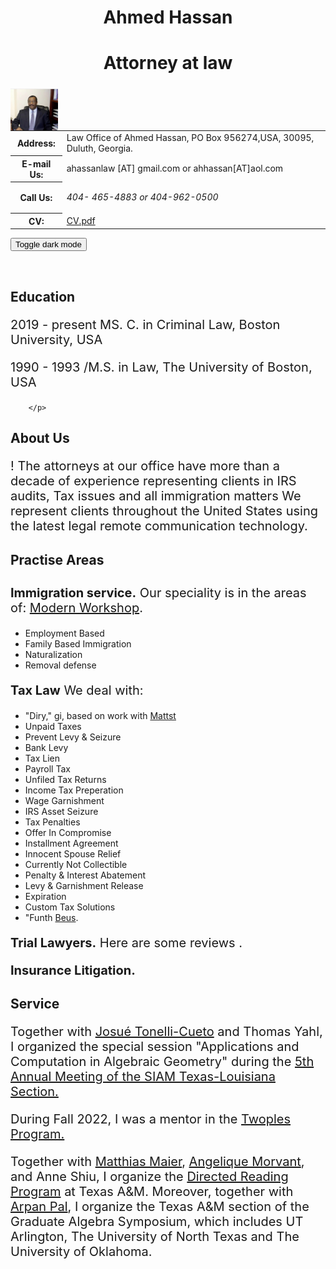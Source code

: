 <!DOCTYPE html PUBLIC "-//W3C//DTD XHTML 1.1//EN"
  "http://www.w3.org/TR/xhtml11/DTD/xhtml11.dtd">

<html xmlns="http://www.w3.org/1999/xhtml" xml:lang="en">

<head>
 <meta charset="UTF-8">
 <meta http-equiv="X-UA-Compatible" content="IE=edge">
 <meta name="viewport" content="width=device-width, initial-scale=1.0">
<style type="text/css">

body {
  padding: 25px;
  background-color: whitesmoke;
  color: black;
  font-size: 20px;
}
.contactsearch {
 visibility:hidden;
} 

.dark-mode {
  background-color: black;
  color: whitesmoke;
}
  
h1 {color: Maroon;}
</style>
</head>

<!-- BEGIN CONTENT HERE -->

<h1 class="pageTitle" style="text-align:center;">Ahmed Hassan</h1>
<h1 class="pageTitle" style="text-align:center;">Attorney at law</h1>
<div>
<!-- Photograph -->
<img class="img-responsive" src="hassan_photo.jpg" width="15%" alt="hassan_photo.jpg"
     style="position:relative;float:left;padding-right:5px;padding-top:5px;"/>
<!-- Contact info -->
<table>
<tr><!-- Office -->
<th style=> Address:</th>
<td> Law Office of Ahmed Hassan, PO Box 956274,USA, 30095, Duluth, Georgia. </td>
</tr>
<tr><!-- Obfuscate your e-mail address to reduce spam -->
<th style=>E-mail Us:</th>
<td> ahassanlaw [AT] gmail.com or ahhassan[AT]aol.com </td>
</tr>
<tr><!-- Call us -->
<th style="text-align: vertical-align:top">Call Us:</th>
<td style="vertical-align: top">

<i>  404- 465-4883 or 404-962-0500  </i>
</td>
</tr>
<tr><!-- Link to your CV -->
<th>CV:</th>
<td><a href="hassan_CV.pdf">CV.pdf</a></td>
</tr>
</table>
</div>

<button onclick="myFunction()">Toggle dark mode</button>

<script>
function myFunction() {
   var element = document.body;
   element.classList.toggle("dark-mode");
}
</script>

<!-- Break -->
<p><br style="clear: both;"/></p>

<h2>Education</h2>
  <tbody> 
        <p style = "font-size:20px"> 
                     <td style="text-align: left vertical-align:top;font-size:20px"> 2019 - present </td>
                     <td> MS. C. in Criminal Law, Boston University, USA </td>
        </p>   
   <tbody> 
        <p style = "font-size:20px"> 
                     <td style="text-align: left vertical-align:top;font-size:20px"> 1990 - 1993 </td>
                     <td> /M.S. in Law, The University of Boston, USA </td>

        </p>     
      


  <h2>About Us </h2> 

<tbody> 

<p style="font-size:20px">! The attorneys at our office have more than a decade of experience representing clients in IRS audits, Tax issues and all immigration matters We represent clients throughout the United States using the latest legal remote communication technology.
</p>

  <h2> Practise Areas</h2>

<p style="font-size:28px">

<p style="font-size:28px">

</p>
<p style="font-size:20px"> <b> Immigration service.</b> Our speciality is in the areas of:   <a href="https://www.msr/1056"> Modern  Workshop</a>.
  <ul>
<li> Employment Based  </li>
<li> Family Based Immigration  </li>
<li> Naturalization </li>
<li> Removal defense  </li>
    </ul>
</p>

</p>
<p style="font-size:20px"> <b> Tax Law</b> We deal with: 
<ul>
<li>"Diry," gi, based on work with <a href="https://mattst.github.io/">Mattst</a> </li>
<li> Unpaid Taxes  </li>
<li> Prevent Levy & Seizure  </li>
<li> Bank Levy  </li>
<li> Tax Lien  </li>
<li> Payroll Tax  </li>
<li> Unfiled Tax Returns  </li>
<li> Income Tax Preperation  </li>
<li> Wage Garnishment  </li>
<li> IRS Asset Seizure  </li>
<li> Tax Penalties  </li>
<li> Offer In Compromise  </li>
<li> Installment Agreement  </li>
<li> Innocent Spouse Relief  </li>
<li> Currently Not Collectible  </li>
<li> Penalty & Interest Abatement  </li>
<li> Levy & Garnishment Release  </li>
<li> Expiration  </li>
<li> Custom Tax Solutions  </li>
<li>"Funth <a href="https://bmpus.com/">Beus</a>.</li>
</ul>
</p>

</p>
<p style="font-size:20px"> <b> Trial Lawyers.</b> Here are some reviews <a href="https://icerm.br.edu/events/h23-agst/"> </a> .
</p>

<p style="font-size:20px"> <b> Insurance Litigation.</b> 
</p>

 <!--p style="font-size:20px"> Matst, Fre and I are . Together with <a href="https://sites.google.com/view/wencail/home">Weai iu</a> and <a href="https://sites.google.com/view/rodatos/">Rotos</a>,  <a href="https://sites.google.com/site/jaklman/">Jallman</a>, <a href="https://users.math.msu.edu/users/ikkov/">Ilyvskiy</a>
  </p-->
  
 
  
<h2>Service</h2>
<p style="font-size:20px">Together with <a href="https://tonellicueto.xyz/">Josué Tonelli-Cueto</a> and Thomas Yahl, I organized the special session "Applications and Computation in Algebraic Geometry" during the <a href="https://www.math.uh.edu/siamtxla22/index.shtml">5th Annual Meeting of the SIAM Texas-Louisiana Section.</a>

<p style="font-size: 20px">During Fall 2022, I was a mentor in the <a href="https://sites.google.com/view/twoples/">Twoples Program.</a>
</p>

<p style="font-size: 20px">Together with <a href="https://people.tamu.edu/~maier/">Matthias Maier</a>, <a href="https://www.math.tamu.edu/directory/formalpg.php?user=mae4102">Angelique Morvant</a>, and Anne Shiu, I organize the <a href="https://www.math.tamu.edu/undergraduate/drp/">Directed Reading Program</a> at Texas A&M. Moreover, together with <a href="https://arpan-pal.github.io/">Arpan Pal</a>, I organize the Texas A&M section of the Graduate Algebra Symposium, which includes UT Arlington, The University of North Texas and The University of Oklahoma.</p>
</tbody>

<!-- ===================== END YOUR CONTENT HERE ===================== -->
</body>
</html>
</div>


